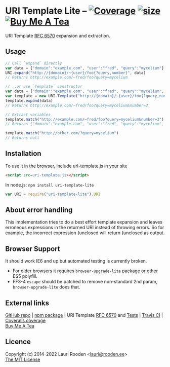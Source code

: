 
[1]: https://badgen.net/coveralls/c/github/litejs/uri-template-lite
[2]: https://coveralls.io/r/litejs/uri-template-lite
[3]: https://badgen.net/packagephobia/install/uri-template-lite
[4]: https://packagephobia.now.sh/result?p=uri-template-lite
[5]: https://badgen.net/badge/icon/Buy%20Me%20A%20Tea/orange?icon=kofi&label
[6]: https://www.buymeacoffee.com/lauriro

[RFC 6570]: http://tools.ietf.org/html/rfc6570


URI Template Lite &ndash; [![Coverage][1]][2] [![size][3]][4] [![Buy Me A Tea][5]][6]
=================

URI Template [RFC 6570][] expansion and extraction.

Usage
-----

```javascript
// Call `expand` directly
var data = {"domain":"example.com", "user":"fred", "query":"mycelium"}
URI.expand("http://{domain}/~{user}/foo{?query,number}", data)
// Returns http://example.com/~fred/foo?query=mycelium

// ..or use `Template` constructor
var data = {"domain":"example.com", "user":"fred", "query":"mycelium", "number": 3}
var template = new URI.Template("http://{domain}/~{user}/foo{?query,number}")
template.expand(data)
// Returns http://example.com/~fred/foo?query=mycelium&number=3

// Extract variables
template.match("http://example.com/~fred/foo?query=mycelium&number=3")
// Returns {"domain":"example.com", "user":"fred", "query":"mycelium", "number": "3"}

template.match("http://other.com/?query=mycelium")
// Returns null
```


Installation
------------

To use it in the browser, include uri-template.js in your site

```html
<script src=uri-template.js></script>
```

In node.js: `npm install uri-template-lite`

```javascript
var URI = require("uri-template-lite").URI
```


About error handling
--------------------

This implementation tries to do a best effort template expansion
and leaves erroneous expressions in the returned URI
instead of throwing errors.
So for example, the incorrect expression
{unclosed will return {unclosed as output.



Browser Support
---------------

It should work IE6 and up but automated testing is currently broken.

-   For older browsers it requires `browser-upgrade-lite` package
    or other ES5 polyfill.
-   FF3-4 `escape` should be patched to remove non-standard 2nd param,
    `browser-upgrade-lite` does that.



## External links

[GitHub repo](https://github.com/litejs/uri-template-lite) |
[npm package](https://npmjs.org/package/uri-template-lite) |
URI Template [RFC 6570][] and
[Tests](https://github.com/uri-templates/uritemplate-test) |
[Travis CI](https://travis-ci.org/litejs/uri-template-lite) |
[Coveralls coverage][2]  
[Buy Me A Tea][6]


## Licence

Copyright (c) 2014-2022 Lauri Rooden &lt;lauri@rooden.ee&gt;  
[The MIT License](http://lauri.rooden.ee/mit-license.txt)




